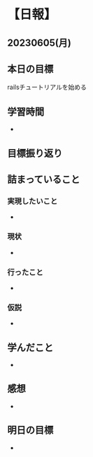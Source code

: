 # 【日報】
## 20230605(月)
## 本日の目標
railsチュートリアルを始める
## 学習時間
- 

## 目標振り返り


## 詰まっていること
### 実現したいこと 
- 
### 現状
- 
### 行ったこと 
- 
### 仮説
- 

## 学んだこと
- 

## 感想
- 

## 明日の目標
- 


